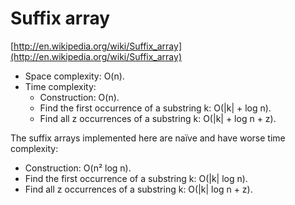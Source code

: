 # Suffix array

[http://en.wikipedia.org/wiki/Suffix_array](http://en.wikipedia.org/wiki/Suffix_array)

* Space complexity: O(n).
* Time complexity:
    * Construction: O(n).
    * Find the first occurrence of a substring k: O(|k| + log n).
    * Find all z occurrences of a substring k: O(|k| + log n + z).

The suffix arrays implemented here are naïve and have worse time complexity:
* Construction: O(n² log n).
* Find the first occurrence of a substring k: O(|k| log n).
* Find all z occurrences of a substring k: O(|k| log n + z).
